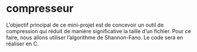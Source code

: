 # compresseur
L’objectif principal de ce mini-projet est de concevoir un outil de compression qui réduit de manière significative la taille d’un fichier. Pour ce faire, nous allons utiliser l’algorithme de Shannon-Fano. Le code sera en réaliser en C.
